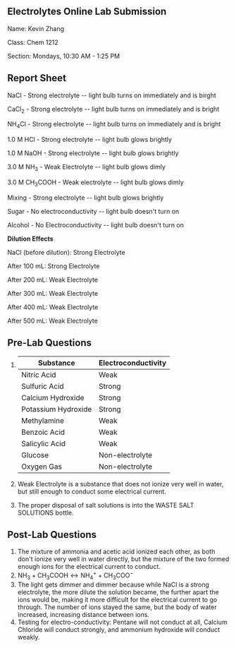 ## Electrolytes Online Lab Submission

Name: Kevin Zhang

Class: Chem 1212 

Section: Mondays, 10:30 AM - 1:25 PM

## Report Sheet

NaCl - Strong electrolyte -- light bulb turns on immediately and is birght

CaCl$_2$ - Strong electrolyte -- light bulb turns on immediately and is bright

NH$_4$Cl - Strong electrolyte -- light bulb turns on immediately and is bright

1.0 M HCl - Strong electrolyte -- light bulb glows brightly

1.0 M NaOH - Strong electrolyte -- light bulb glows brightly

3.0 M NH$_3$ - Weak Electrolyte -- light bulb glows dimly

3.0 M CH$_3$COOH - Weak electrolyte -- light bulb glows dimly

Mixing - Strong electrolyte -- light bulb glows brightly

Sugar - No electroconductivity -- light bulb doesn't turn on

Alcohol - No Electroconductivity -- light bulb doesn't turn on

**Dilution Effects** 

NaCl (before dilution): Strong Electrolyte

After 100 mL: Strong Electrolyte

After 200 mL: Weak Electrolyte

After 300 mL: Weak Electrolyte

After 400 mL: Weak Electrolyte

After 500 mL: Weak Electrolyte

## Pre-Lab Questions

1. | Substance           | Electroconductivity |
   | ------------------- | ------------------- |
   | Nitric Acid         | Weak                |
   | Sulfuric Acid       | Strong              |
   | Calcium Hydroxide   | Strong              |
   | Potassium Hydroxide | Strong              |
   | Methylamine         | Weak                |
   | Benzoic Acid        | Weak                |
   | Salicylic Acid      | Weak                |
   | Glucose             | Non-electrolyte     |
   | Oxygen Gas          | Non-electrolyte     |

2. Weak Electrolyte is a substance that does not ionize very well in water, but still enough to conduct some electrical current.

3. The proper disposal of salt solutions is into the WASTE SALT SOLUTIONS bottle.

## Post-Lab Questions

1. The mixture of ammonia and acetic acid ionized each other, as both don't ionize very well in water directly, but the mixture of the two formed enough ions for the electrical current to conduct.
2. $\text{NH}_3+\text{CH}_3\text{COOH} \leftrightarrow \text{NH}_4^+ + \text{CH}_3\text{COO}^-$
3. The light gets dimmer and dimmer because while NaCl is a strong electrolyte, the more dilute the solution became, the further apart the ions would be, making it more difficult for the electrical current to go through. The number of ions stayed the same, but the body of water increased, increasing distance between ions.
4. Testing for electro-conductivity: Pentane will not conduct at all, Calcium Chloride will conduct strongly, and ammonium hydroxide will conduct weakly.